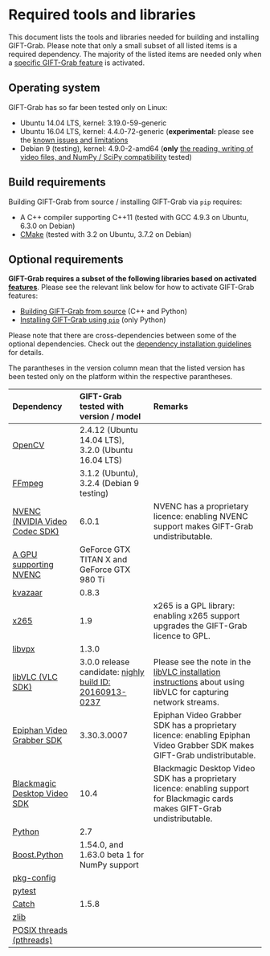 # Required tools and libraries

This document lists the tools and libraries needed for building and installing GIFT-Grab.
Please note that only a small subset of all listed items is a required dependency.
The majority of the listed items are needed only when a [specific GIFT-Grab feature][gg-features] is activated.


## Operating system

GIFT-Grab has so far been tested only on Linux:

* Ubuntu 14.04 LTS, kernel: 3.19.0-59-generic
* Ubuntu 16.04 LTS, kernel: 4.4.0-72-generic (**experimental:** please see the [known issues and limitations][gg-issues]
* Debian 9 (testing), kernel: 4.9.0-2-amd64 (**only** [the reading, writing of video files, and NumPy / SciPy compatibility][gg-features] tested)

[gg-issues]: doc/issues.md
[gg-features]: ../README.md#features


## Build requirements

Building GIFT-Grab from source / installing GIFT-Grab via `pip` requires:

* A C++ compiler supporting C++11 (tested with GCC 4.9.3 on Ubuntu, 6.3.0 on Debian)
* [CMake](https://cmake.org/) (tested with 3.2 on Ubuntu, 3.7.2 on Debian)


## Optional requirements

**GIFT-Grab requires a subset of the following libraries based on activated [features][gg-features]**.
Please see the relevant link below for how to activate GIFT-Grab features:

* [Building GIFT-Grab from source][build-from-source] (C++ and Python)
* [Installing GIFT-Grab using `pip`][pip] (only Python)

[build-from-source]: doc/build.md
[pip]: doc/pypi.md

Please note that there are cross-dependencies between some of the optional dependencies.
Check out the [dependency installation guidelines][gg-tips] for details.

The parantheses in the version column mean that the listed version has been tested only on the platform within the respective parantheses.

| **Dependency** | **GIFT-Grab tested with version / model** | **Remarks** |
| :--- | :--- | :--- |
| [OpenCV](http://www.opencv.org/) | 2.4.12 (Ubuntu 14.04 LTS), 3.2.0 (Ubuntu 16.04 LTS) | |
| [FFmpeg](https://ffmpeg.org/) | 3.1.2 (Ubuntu), 3.2.4 (Debian 9 testing) | |
| [NVENC (NVIDIA Video Codec SDK)](https://developer.nvidia.com/nvidia-video-codec-sdk) | 6.0.1 | NVENC has a proprietary licence: enabling NVENC support makes GIFT-Grab undistributable. |
| [A GPU supporting NVENC](https://developer.nvidia.com/nvidia-video-codec-sdk) | GeForce GTX TITAN X and GeForce GTX 980 Ti | |
| [kvazaar](https://github.com/ultravideo/kvazaar) | 0.8.3 | |
| [x265](http://x265.org/) | 1.9 | x265 is a GPL library: enabling x265 support upgrades the GIFT-Grab licence to GPL. |
| [libvpx](https://www.webmproject.org/code/) | 1.3.0 | |
| [libVLC (VLC SDK)](https://wiki.videolan.org/LibVLC/) | 3.0.0 release candidate: [nighly build ID: 20160913-0237](http://nightlies.videolan.org/build/source/?C=M;O=D) | Please see the note in the [libVLC installation instructions](tips.md#libvlc) about using libVLC for capturing network streams. |
| [Epiphan Video Grabber SDK](https://www.epiphan.com/support/) | 3.30.3.0007 | Epiphan Video Grabber SDK has a proprietary licence: enabling Epiphan Video Grabber SDK makes GIFT-Grab undistributable. |
| [Blackmagic Desktop Video SDK](https://www.blackmagicdesign.com/support) | 10.4 | Blackmagic Desktop Video SDK has a proprietary licence: enabling support for Blackmagic cards makes GIFT-Grab undistributable. |
| [Python](https://www.python.org/) | 2.7 | |
| [Boost.Python](http://www.boost.org/doc/libs/release/libs/python/) | 1.54.0, and 1.63.0 beta 1 for NumPy support | |
| [pkg-config](https://www.freedesktop.org/wiki/Software/pkg-config/) | | |
| [pytest](http://doc.pytest.org/en/latest/) | | |
| [Catch](https://github.com/philsquared/Catch) | 1.5.8 | |
| [zlib](http://www.zlib.net/) | | |
| [POSIX threads (pthreads)](http://pubs.opengroup.org/onlinepubs/9699919799/basedefs/pthread.h.html) | | |

[gg-tips]: doc/tips.md
